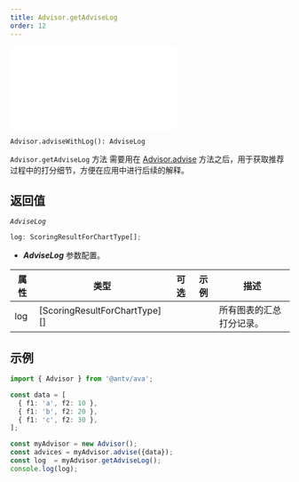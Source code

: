```yaml
---
title: Advisor.getAdviseLog
order: 12
---
```


<embed src='@/docs/common/style.md'></embed>

```sign
Advisor.adviseWithLog(): AdviseLog
```

`Advisor.getAdviseLog` 方法 需要用在 [Advisor.advise](./Advisor-advise) 方法之后，用于获取推荐过程中的打分细节，方便在应用中进行后续的解释。

## 返回值

_`AdviseLog`_

```ts
log: ScoringResultForChartType[];
```

* _**AdviseLog**_ 参数配置。

| 属性    | 类型                                                                             | 可选  | 示例 | 描述                                         |
| ------- | -------------------------------------------------------------------------------- | :---: | ---- | -------------------------------------------- |
| log     | [ScoringResultForChartType][] |       |      | 所有图表的汇总打分记录。                     |

## 示例

```ts
import { Advisor } from '@antv/ava';

const data = [
  { f1: 'a', f2: 10 },
  { f1: 'b', f2: 20 },
  { f1: 'c', f2: 30 },
];

const myAdvisor = new Advisor();
const advices = myAdvisor.advise({data});
const log  = myAdvisor.getAdviseLog();
console.log(log);
```
